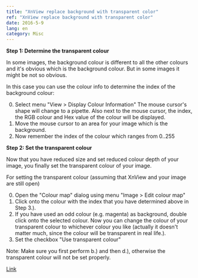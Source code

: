 ```yaml
---
title: "XnView replace background with transparent color"
ref: "XnView replace background with transparent color"
date: 2016-5-9
lang: en
category: Misc
---
```


<!--more-->

**Step 1: Determine the transparent colour**

In some images, the background colour is different to all the other colours and it's obvious which
is the background colour. But in some images it might be not so obvious. 

In this case you can use the colour info to determine the index of the background colour: 

0. Select menu "View > Display Colour Information" The mouse cursor's shape will change to a
   pipette. Also next to the mouse cursor, the index, the RGB colour and Hex value of the colour
   will be displayed. 
0. Move the mouse cursor to an area for your image which is the background. 
0. Now remember the index of the colour which ranges from 0..255 

**Step 2: Set the transparent colour**

Now that you have reduced size and set reduced colour depth of your image, you finally set the
transparent colour of your image.

For setting the transparent colour (assuming that XnView and your image are still open) 

0. Open the "Colour map" dialog using menu "Image > Edit colour map" 
0. Click onto the colour with the index that you have determined above in Step 3.). 
0. If you have used an odd colour (e.g. magenta) as background, double click onto the selected
   colour. Now you can change the colour of your transparent colour to whichever colour you like
   (actually it doesn't matter much, since the colour will be transparent in real life.). 
0. Set the checkbox "Use transparent colour" 

Note: Make sure you first perform b.) and then d.), otherwise the transparent colour will not be
set properly.

[Link](http://newsgroup.xnview.com/viewtopic.php?t=5595)
